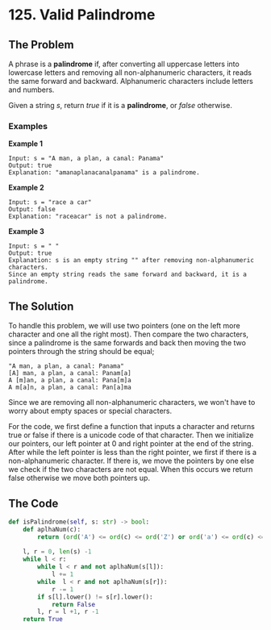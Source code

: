# 125. Valid Palindrome

## **The Problem**
A phrase is a **palindrome** if, after converting all uppercase letters into lowercase letters and removing all non-alphanumeric characters, it reads the same forward and backward. Alphanumeric characters include letters and numbers.

Given a string *s*, return *true* if it is a **palindrome**, or *false* otherwise.

### **Examples**
**Example 1**
```
Input: s = "A man, a plan, a canal: Panama"
Output: true
Explanation: "amanaplanacanalpanama" is a palindrome.
```
**Example 2**
```
Input: s = "race a car"
Output: false
Explanation: "raceacar" is not a palindrome.
```
**Example 3**
```
Input: s = " "
Output: true
Explanation: s is an empty string "" after removing non-alphanumeric characters.
Since an empty string reads the same forward and backward, it is a palindrome.
```

## **The Solution**

To handle this problem, we will use two pointers (one on the left more character and one all the right most). Then compare the two characters, since a palindrome is the same forwards and back then moving the two pointers through the string should be equal;
```
"A man, a plan, a canal: Panama"
[A] man, a plan, a canal: Panam[a]
A [m]an, a plan, a canal: Pana[m]a
A m[a]n, a plan, a canal: Pan[a]ma
```
Since we are removing all non-alphanumeric characters, we won't have to worry about empty spaces or special characters.

For the code, we first define a function that inputs a character and returns true or false if there is a unicode code of that character.
Then we initialize our pointers, our left pointer at 0 and right pointer at the end of the string. After while the left pointer is less than the right pointer, we first if there is a non-alphanumeric character. If there is, we move the pointers by one else we check if the two characters are not equal. When this occurs we return false otherwise we move both pointers up.

## **The Code**

```python
def isPalindrome(self, s: str) -> bool:
    def aplhaNum(c):
        return (ord('A') <= ord(c) <= ord('Z') or ord('a') <= ord(c) <= ord('z') or ord('0') <= ord(c) <= ord('9'))
    
    l, r = 0, len(s) -1
    while l < r:
        while l < r and not aplhaNum(s[l]):
            l += 1
        while  l < r and not aplhaNum(s[r]):
            r -= 1
        if s[l].lower() != s[r].lower():
            return False
        l, r = l +1, r -1
    return True
```